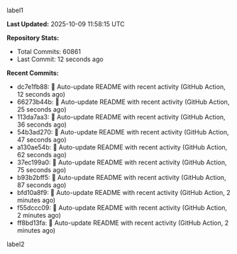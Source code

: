 
label1 
<!-- ACTIVITY_START -->
**Last Updated:** 2025-10-09 11:58:15 UTC

**Repository Stats:**
- Total Commits: 60861
- Last Commit: 12 seconds ago

**Recent Commits:**
- dc7e1fb88: 🤖 Auto-update README with recent activity (GitHub Action, 12 seconds ago)
- 66273b44b: 🤖 Auto-update README with recent activity (GitHub Action, 25 seconds ago)
- 113da7aa3: 🤖 Auto-update README with recent activity (GitHub Action, 36 seconds ago)
- 54b3ad270: 🤖 Auto-update README with recent activity (GitHub Action, 47 seconds ago)
- a130ae54b: 🤖 Auto-update README with recent activity (GitHub Action, 62 seconds ago)
- 37ec199a0: 🤖 Auto-update README with recent activity (GitHub Action, 75 seconds ago)
- b93b2bff5: 🤖 Auto-update README with recent activity (GitHub Action, 87 seconds ago)
- bfd10a8f9: 🤖 Auto-update README with recent activity (GitHub Action, 2 minutes ago)
- f55dccc09: 🤖 Auto-update README with recent activity (GitHub Action, 2 minutes ago)
- ff8bd13fa: 🤖 Auto-update README with recent activity (GitHub Action, 2 minutes ago)
<!-- ACTIVITY_END -->

label2
